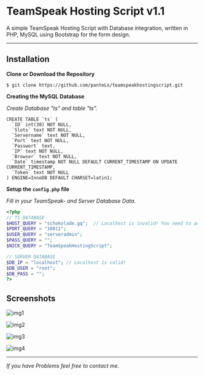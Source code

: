 # TeamSpeak Hosting Script v1.1
A simple TeamSpeak Hosting Script with Database integration, written in PHP, MySQL using Bootstrap for the form design.
***
## Installation
**Clone or Download the Repository**

`$ git clone https://github.com/panteLx/teamspeakhostingscript.git`


**Creating the MySQL Database**

*Create Database "ts" and table "ts".*

```mysql
CREATE TABLE `ts` (
  `ID` int(30) NOT NULL,
  `Slots` text NOT NULL,
  `Servername` text NOT NULL,
  `Port` text NOT NULL,
  `Passwort` text,
  `IP` text NOT NULL,
  `Browser` text NOT NULL,
  `Date` timestamp NOT NULL DEFAULT CURRENT_TIMESTAMP ON UPDATE CURRENT_TIMESTAMP,
  `Token` text NOT NULL
) ENGINE=InnoDB DEFAULT CHARSET=latin1;
```

**Setup the `config.php` file**

*Fill in your TeamSpeak- and Server Database Data.*

```php
<?php
// TS DATABASE
$HOST_QUERY = "schokolade.gq";  // Localhost is invalid! You need to add an IP (Otherwise you can't join the created TeamSpeak)
$PORT_QUERY = "10011";
$USER_QUERY = "serveradmin";
$PASS_QUERY = "";
$NICK_QUERY = "TeamSpeakHostingScript";

// SERVER DATABASE
$DB_IP = "localhost"; // Localhost is valid!
$DB_USER = "root";
$DB_PASS = "";
?>
```
## Screenshots

![img1](https://i.imgur.com/O8bHtIK.png)

![img2](https://i.imgur.com/CtF5Tpl.png)

![img3](https://i.imgur.com/CFX2vc4.png)

![img4](https://i.imgur.com/suYUO0b.png)

***
_If you have Problems feel free to contact me._
